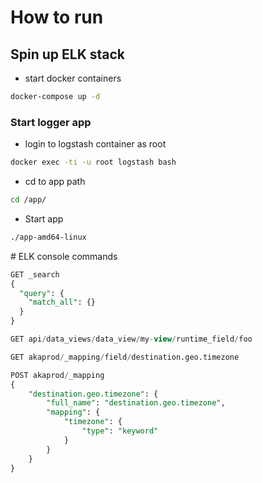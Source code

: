 # How to run
## Spin up ELK stack
* start docker containers
```bash
docker-compose up -d
```
### Start logger app
* login to logstash container as root
```bash
docker exec -ti -u root logstash bash
```
* cd to app path
```bash
cd /app/
```
* Start app
```bash
./app-amd64-linux
```

# ELK console commands
```sql
GET _search
{
  "query": {
    "match_all": {}
  }
}

GET api/data_views/data_view/my-view/runtime_field/foo

GET akaprod/_mapping/field/destination.geo.timezone

POST akaprod/_mapping
{
    "destination.geo.timezone": {
        "full_name": "destination.geo.timezone",
        "mapping": {
            "timezone": {
                "type": "keyword"
            }
        }
    }
}
```
